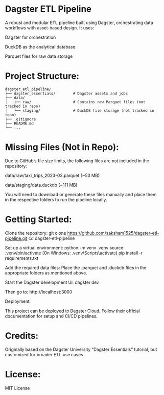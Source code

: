 # Dagster ETL Pipeline

A robust and modular ETL pipeline built using Dagster, orchestrating data workflows with asset-based design. It uses:

Dagster for orchestration

DuckDB as the analytical database

Parquet files for raw data storage

# Project Structure:

```
dagster_etl_pipeline/
├── dagster_essentials/        # Dagster assets and jobs
├── data/
│   ├── raw/                   # Contains raw Parquet files (not tracked in repo)
│   └── staging/               # DuckDB file storage (not tracked in repo)
├── .gitignore
├── README.md
└── ...
```

# Missing Files (Not in Repo):

Due to GitHub’s file size limits, the following files are not included in the repository:

data/raw/taxi_trips_2023-03.parquet (~53 MB)

data/staging/data.duckdb (~111 MB)

You will need to download or generate these files manually and place them in the respective folders to run the pipeline locally.

# Getting Started:

Clone the repository:
git clone https://github.com/saksham1525/dagster-etl-pipeline.git
cd dagster-etl-pipeline

Set up a virtual environment:
python -m venv .venv
source .venv/bin/activate (On Windows: .venv\Scripts\activate)
pip install -r requirements.txt

Add the required data files:
Place the .parquet and .duckdb files in the appropriate folders as mentioned above.

Start the Dagster development UI:
dagster dev

Then go to: http://localhost:3000

Deployment:

This project can be deployed to Dagster Cloud. Follow their official documentation for setup and CI/CD pipelines.

# Credits:

Originally based on the Dagster University “Dagster Essentials” tutorial, but customized for broader ETL use cases.

# License:

MIT License

